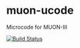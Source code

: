 # muon-ucode
Microcode for MUON-III

[![Build Status](https://jenkins.i-am.cool/buildStatus/icon?job=muon-cucode%2Fmaster)](https://jenkins.i-am.cool/job/muon-ucode/job/master/)
